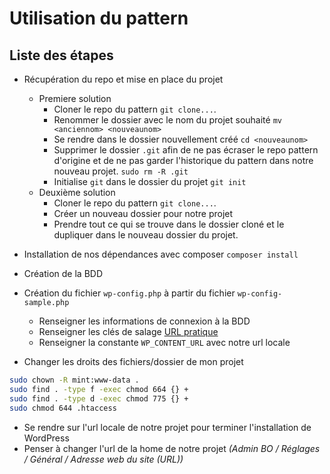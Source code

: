 # Utilisation du pattern

## Liste des étapes

- Récupération du repo et mise en place du projet
    - Premiere solution   
        - Cloner le repo du pattern `git clone...`.
        - Renommer le dossier avec le nom du projet souhaité `mv <anciennom> <nouveaunom>`
        - Se rendre dans le dossier nouvellement créé `cd <nouveaunom>`
        - Supprimer le dossier `.git` afin de ne pas écraser le repo pattern d'origine et de ne pas garder l'historique du pattern dans notre nouveau projet. `sudo rm -R .git`
        - Initialise `git` dans le dossier du projet `git init`
    - Deuxième solution
        - Cloner le repo du pattern `git clone...`.
        - Créer un nouveau dossier pour notre projet
        - Prendre tout ce qui se trouve dans le dossier cloné et le dupliquer dans le nouveau dossier du projet.
    

- Installation de nos dépendances avec composer `composer install`
- Création de la BDD
- Création du fichier `wp-config.php` à partir du fichier `wp-config-sample.php`
    - Renseigner les informations de connexion à la BDD
    - Renseigner les clés de salage [URL pratique](https://api.wordpress.org/secret-key/1.1/salt/)
    - Renseigner la constante `WP_CONTENT_URL` avec notre url locale
- Changer les droits des fichiers/dossier de mon projet
```bash
sudo chown -R mint:www-data .
sudo find . -type f -exec chmod 664 {} +
sudo find . -type d -exec chmod 775 {} +
sudo chmod 644 .htaccess
```
- Se rendre sur l'url locale de notre projet pour terminer l'installation de WordPress
- Penser à changer l'url de la home de notre projet _(Admin BO / Réglages / Général / Adresse web du site (URL))_